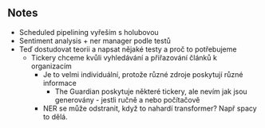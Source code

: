 ## Notes

- Scheduled pipelining vyřeším s holubovou
- Sentiment analysis + ner manager podle testů
- Teď dostudovat teorii a napsat nějaké testy a proč to potřebujeme
  - Tickery chceme kvůli vyhledávání a přiřazování článků k organizacím
    - Je to velmi individuální, protože různé zdroje poskytují různé informace
      - The Guardian poskytuje některé tickery, ale nevím jak jsou generovány - jestli ručně a nebo počítačově
    - NER se může odstranit, když to nahardí transformer? Např spacy to dělá.
